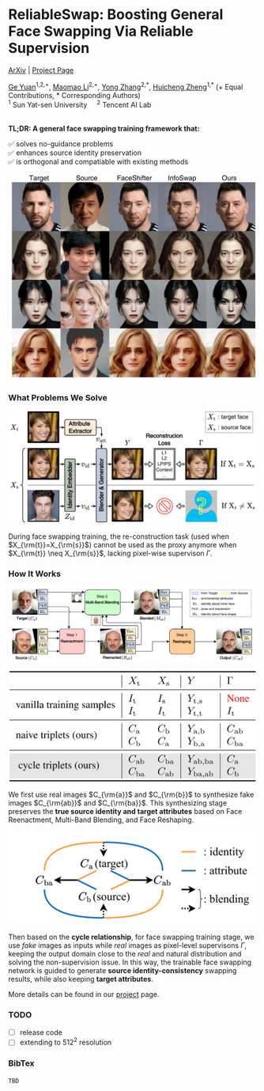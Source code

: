 # ReliableSwap: Boosting General Face Swapping Via Reliable Supervision

[ArXiv]() | [Project Page]()

<div>
<span class="author-block">
<a href="https://github.com/ygtxr1997" target="_blank">Ge Yuan</a><sup>1,2,+</sup></span>,
<span class="author-block">
<a href="https://scholar.google.com/citations?user=ym_t6QYAAAAJ&hl=zh-CN&oi=sra" target="_blank">Maomao Li</a><sup>2,+</sup>,
</span>
<span class="author-block">
    <a href="https://yzhang2016.github.io" target="_blank">Yong Zhang</a><sup>2,*</sup>,
</span>
<span class="author-block">
<a href="https://scholar.google.com/citations?user=CCUQi50AAAAJ" target="_blank">Huicheng Zheng</a><sup>1,*</sup>
</span> (+ Equal Contributions, * Corresponding Authors)
</div>

  
<div class="is-size-5 publication-authors">
    <span class="author-block">
    <sup>1</sup> Sun Yat-sen University &nbsp;&nbsp;&nbsp;
    <sup>2</sup> Tencent AI Lab &nbsp;&nbsp;&nbsp;
    </span>
</div>
<br>

**TL;DR: A general face swapping training framework that:**

✅ solves no-guidance problems <br>
✅ enhances source identity preservation <br>
✅ is orthogonal and compatiable with existing methods <br>

![Fig1](./assets/Fig1.png)

### What Problems We Solve

![Fig3](./assets/Fig3.png)

During face swapping training, the re-construction task (used when $X_{\rm{t}}=X_{\rm{s}}$) cannot be used as the proxy anymore when $X_{\rm{t}} \neq X_{\rm{s}}$, lacking pixel-wise supervison $\Gamma$.

### How It Works

![Fig4](./assets/Fig4.png)

![Tab2](./assets/Tab2.png)

We first use real images $C_{\rm{a}}$ and $C_{\rm{b}}$ to synthesize fake images $C_{\rm{ab}}$ and $C_{\rm{ba}}$.
This synthesizing stage preserves the **true source identity and target attributes** based on Face Reenactment, Multi-Band Blending, and Face Reshaping.

![Fig2](./assets/Fig2.png)

Then based on the **cycle relationship**, for face swapping training stage, we use *fake* images as inputs while *real* images as pixel-level supervisons $\Gamma$, keeping the output domain close to the *real* and natural distribution and solving the non-supervision issue.
In this way, the trainable face swapping network is guided to generate **source identity-consistency** swapping results, while also keeping **target attributes**.


More details can be found in our [project]() page.


### TODO

- [ ] release code
- [ ] extending to $512^2$ resolution

### BibTex


```tex
TBD
```


